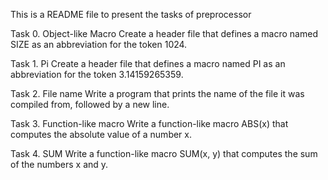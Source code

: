 This is a README file to present the tasks of preprocessor

Task 0. Object-like Macro
	Create a header file that defines a macro named SIZE as an abbreviation for the token 1024.

Task 1. Pi
	Create a header file that defines a macro named PI as an abbreviation for the token 3.14159265359.

Task 2. File name
	Write a program that prints the name of the file it was compiled from, followed by a new line.

Task 3. Function-like macro
	Write a function-like macro ABS(x) that computes the absolute value of a number x.

Task 4. SUM
	Write a function-like macro SUM(x, y) that computes the sum of the numbers x and y.
